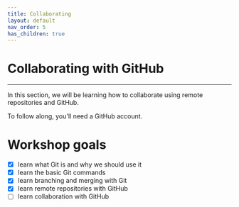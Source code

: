 ```yaml
---
title: Collaborating
layout: default
nav_order: 5
has_children: true
---
```


# Collaborating with GitHub

---

In this section, we will be learning how to collaborate using remote repositories and GitHub.

To follow along, you'll need a GitHub account.

# Workshop goals
- [x] learn what Git is and why we should use it
- [x] learn the basic Git commands
- [x] learn branching and merging with Git
- [x] learn remote repositories with GitHub
- [ ] learn collaboration with GitHub
